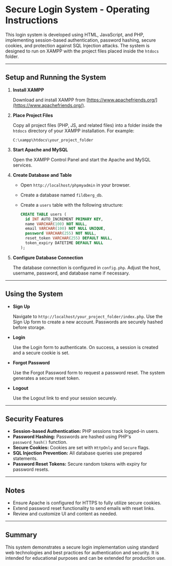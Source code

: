 # Secure Login System - Operating Instructions

This login system is developed using HTML, JavaScript, and PHP, implementing session-based authentication, password hashing, secure cookies, and protection against SQL Injection attacks. The system is designed to run on XAMPP with the project files placed inside the `htdocs` folder.

---

## Setup and Running the System 

1. **Install XAMPP**

   Download and install XAMPP from [https://www.apachefriends.org/](https://www.apachefriends.org/).

2. **Place Project Files**

   Copy all project files (PHP, JS, and related files) into a folder inside the `htdocs` directory of your XAMPP installation. For example:

   ```
   C:\xampp\htdocs\your_project_folder
   ```

3. **Start Apache and MySQL**

   Open the XAMPP Control Panel and start the Apache and MySQL services.

4. **Create Database and Table**

   - Open `http://localhost/phpmyadmin` in your browser.
   - Create a database named `fildberg_db`.
   - Create a `users` table with the following structure:

     ```sql
     CREATE TABLE users (
       id INT AUTO_INCREMENT PRIMARY KEY,
       name VARCHAR(100) NOT NULL,
       email VARCHAR(100) NOT NULL UNIQUE,
       password VARCHAR(255) NOT NULL,
       reset_token VARCHAR(255) DEFAULT NULL,
       token_expiry DATETIME DEFAULT NULL
     );
     ```

5. **Configure Database Connection**

   The database connection is configured in `config.php`. Adjust the host, username, password, and database name if necessary.

---

## Using the System

- **Sign Up**

  Navigate to `http://localhost/your_project_folder/index.php`. Use the Sign Up form to create a new account. Passwords are securely hashed before storage.

- **Login**

  Use the Login form to authenticate. On success, a session is created and a secure cookie is set.

- **Forgot Password**

  Use the Forgot Password form to request a password reset. The system generates a secure reset token.

- **Logout**

  Use the Logout link to end your session securely.

---

## Security Features

- **Session-based Authentication:** PHP sessions track logged-in users.
- **Password Hashing:** Passwords are hashed using PHP's `password_hash()` function.
- **Secure Cookies:** Cookies are set with `HttpOnly` and `Secure` flags.
- **SQL Injection Prevention:** All database queries use prepared statements.
- **Password Reset Tokens:** Secure random tokens with expiry for password resets.

---

## Notes

- Ensure Apache is configured for HTTPS to fully utilize secure cookies.
- Extend password reset functionality to send emails with reset links.
- Review and customize UI and content as needed.

---

## Summary

This system demonstrates a secure login implementation using standard web technologies and best practices for authentication and security. It is intended for educational purposes and can be extended for production use.
